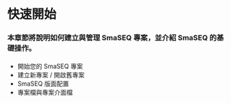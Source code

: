 # 快速開始

### 本章節將說明如何建立與管理 SmaSEQ 專案，並介紹 SmaSEQ 的基礎操作。

#### 

* 開始您的 SmaSEQ 專案
* 建立新專案 / 開啟舊專案
* SmaSEQ 版面配置
* 專案檔與專案介面檔

